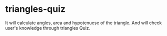 # triangles-quiz
 It will calculate angles, area and hypotenuese of the triangle. And will check user's knowledge through triangles Quiz.
